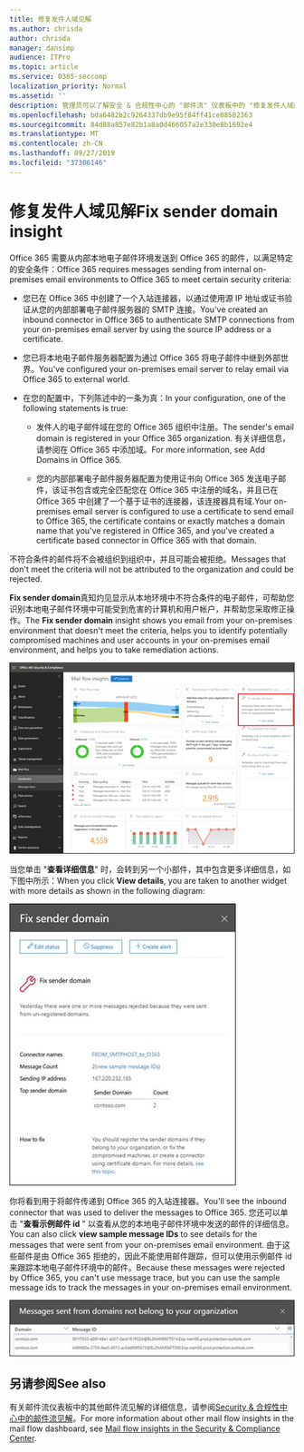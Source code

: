 ```yaml
---
title: 修复发件人域见解
ms.author: chrisda
author: chrisda
manager: dansimp
audience: ITPro
ms.topic: article
ms.service: O365-seccomp
localization_priority: Normal
ms.assetid: ''
description: 管理员可以了解安全 & 合规性中心的 "邮件流" 仪表板中的 "修复发件人域的洞察力"。
ms.openlocfilehash: bda6482b2c9264337db9e95f84ff41ce08582363
ms.sourcegitcommit: 84d88a857e82b1a8a0d466057a2e330e8b1692e4
ms.translationtype: MT
ms.contentlocale: zh-CN
ms.lasthandoff: 09/27/2019
ms.locfileid: "37306146"
---
```

# <a name="fix-sender-domain-insight"></a><span data-ttu-id="8ba01-103">修复发件人域见解</span><span class="sxs-lookup"><span data-stu-id="8ba01-103">Fix sender domain insight</span></span>

<span data-ttu-id="8ba01-104">Office 365 需要从内部本地电子邮件环境发送到 Office 365 的邮件，以满足特定的安全条件：</span><span class="sxs-lookup"><span data-stu-id="8ba01-104">Office 365 requires messages sending from internal on-premises email environments to Office 365 to meet certain security criteria:</span></span>

- <span data-ttu-id="8ba01-105">您已在 Office 365 中创建了一个入站连接器，以通过使用源 IP 地址或证书验证从您的内部部署电子邮件服务器的 SMTP 连接。</span><span class="sxs-lookup"><span data-stu-id="8ba01-105">You've created an inbound connector in Office 365 to authenticate SMTP connections from your on-premises email server by using the source IP address or a certificate.</span></span>

- <span data-ttu-id="8ba01-106">您已将本地电子邮件服务器配置为通过 Office 365 将电子邮件中继到外部世界。</span><span class="sxs-lookup"><span data-stu-id="8ba01-106">You've configured your on-premises email server to relay email via Office 365 to external world.</span></span>

- <span data-ttu-id="8ba01-107">在您的配置中，下列陈述中的一条为真：</span><span class="sxs-lookup"><span data-stu-id="8ba01-107">In your configuration, one of the following statements is true:</span></span>

  - <span data-ttu-id="8ba01-108">发件人的电子邮件域在您的 Office 365 组织中注册。</span><span class="sxs-lookup"><span data-stu-id="8ba01-108">The sender's email domain is registered in your Office 365 organization.</span></span> <span data-ttu-id="8ba01-109">有关详细信息，请参阅在 Office 365 中添加域。</span><span class="sxs-lookup"><span data-stu-id="8ba01-109">For more information, see Add Domains in Office 365.</span></span>

  - <span data-ttu-id="8ba01-110">您的内部部署电子邮件服务器配置为使用证书向 Office 365 发送电子邮件，该证书包含或完全匹配您在 Office 365 中注册的域名，并且已在 Office 365 中创建了一个基于证书的连接器，该连接器具有域.</span><span class="sxs-lookup"><span data-stu-id="8ba01-110">Your on-premises email server is configured to use a certificate to send email to Office 365, the certificate contains or exactly matches a domain name that you've registered in Office 365, and you've created a certificate based connector in Office 365 with that domain.</span></span> 

<span data-ttu-id="8ba01-111">不符合条件的邮件将不会被组织到组织中，并且可能会被拒绝。</span><span class="sxs-lookup"><span data-stu-id="8ba01-111">Messages that don't meet the criteria will not be attributed to the organization and could be rejected.</span></span>

<span data-ttu-id="8ba01-112">**Fix sender domain**真知灼见显示从本地环境中不符合条件的电子邮件，可帮助您识别本地电子邮件环境中可能受到危害的计算机和用户帐户，并帮助您采取修正操作。</span><span class="sxs-lookup"><span data-stu-id="8ba01-112">The **Fix sender domain** insight shows you email from your on-premises environment that doesn't meet the criteria, helps you to identify potentially compromised machines and user accounts in your on-premises email environment, and helps you to take remediation actions.</span></span>

![安全 & 合规性中心的邮件流仪表板中的修补发件人域洞察力](../media/sender-domain-insight-selected.png)

<span data-ttu-id="8ba01-114">当您单击 "**查看详细信息**" 时，会转到另一个小部件，其中包含更多详细信息，如下图中所示：</span><span class="sxs-lookup"><span data-stu-id="8ba01-114">When you click **View details**, you are taken to another widget with more details as shown in the following diagram:</span></span>

![修复发件人域洞察力中的详细信息小部件](../media/sender-domain-view-details.png)

<span data-ttu-id="8ba01-116">你将看到用于将邮件传递到 Office 365 的入站连接器。</span><span class="sxs-lookup"><span data-stu-id="8ba01-116">You'll see the inbound connector that was used to deliver the messages to Office 365.</span></span> <span data-ttu-id="8ba01-117">您还可以单击 "**查看示例邮件 id** " 以查看从您的本地电子邮件环境中发送的邮件的详细信息。</span><span class="sxs-lookup"><span data-stu-id="8ba01-117">You can also click **view sample message IDs** to see details for the messages that were sent from your on-premises email environment.</span></span> <span data-ttu-id="8ba01-118">由于这些邮件是由 Office 365 拒绝的，因此不能使用邮件跟踪，但可以使用示例邮件 id 来跟踪本地电子邮件环境中的邮件。</span><span class="sxs-lookup"><span data-stu-id="8ba01-118">Because these messages were rejected by Office 365, you can't use message trace, but you can use the sample message ids to track the messages in your on-premises email environment.</span></span>

![查看修补发件人域洞察力中的示例邮件 id](../media/sender-domain-view-sample-message-ids.png)

## <a name="see-also"></a><span data-ttu-id="8ba01-120">另请参阅</span><span class="sxs-lookup"><span data-stu-id="8ba01-120">See also</span></span>

<span data-ttu-id="8ba01-121">有关邮件流仪表板中的其他邮件流见解的详细信息，请参阅[Security & 合规性中心中的邮件流见解](mail-flow-insights-v2.md)。</span><span class="sxs-lookup"><span data-stu-id="8ba01-121">For more information about other mail flow insights in the mail flow dashboard, see [Mail flow insights in the Security & Compliance Center](mail-flow-insights-v2.md).</span></span>
